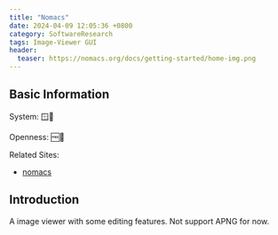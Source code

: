 ```yaml
---
title: "Nomacs"
date: 2024-04-09 12:05:36 +0800
category: SoftwareResearch
tags: Image-Viewer GUI
header:
  teaser: https://nomacs.org/docs/getting-started/home-img.png
---
```


## Basic Information

System: 🪟🐧

Openness: 🆓📖

Related Sites:

* [nomacs](https://nomacs.org/)

## Introduction

A image viewer with some editing features. Not support APNG for now.
